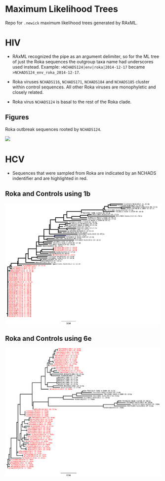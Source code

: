 # Maximum Likelihood Trees

Repo for `.newick` maximum likelihood trees generated by RAxML.

# HIV

* RAxML recognized the pipe as an argument delimiter, so for the ML tree of just the Roka sequences the outgroup taxa 
name had underscores used instead. Example: `>NCHADS124|env|roka|2014-12-17` became `>NCHADS124_env_roka_2014-12-17`.

* Roka viruses `NCHADS116`, `NCHADS171`, `NCHADS184` and `NCHADS185` cluster within control sequences. All other Roka 
viruses are monophyletic and closely related.

* Roka virus `NCHADS124` is basal to the rest of the Roka clade.

## Figures

Roka outbreak sequences rooted by `NCHADS124`.

![](https://github.com/blab/roka/blob/master/MaxLikelihood/env_only/figures/roka_env_aligned_tree.png)


# HCV

* Sequences that were sampled from Roka are indicated by an NCHADS indentifier and are highlighted in red.

## Roka and Controls using 1b
![](HCV/HCV1b_RokaANDControls.png)

## Roka and Controls using 6e
![](HCV/HCV6e_RokaANDControls.png)